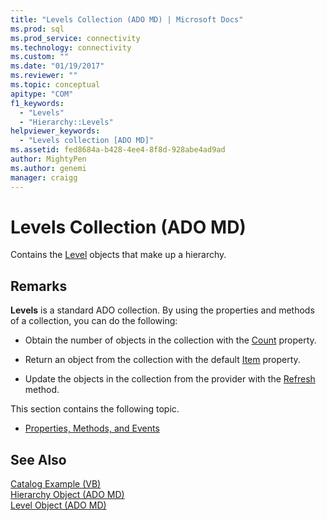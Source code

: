 ```yaml
---
title: "Levels Collection (ADO MD) | Microsoft Docs"
ms.prod: sql
ms.prod_service: connectivity
ms.technology: connectivity
ms.custom: ""
ms.date: "01/19/2017"
ms.reviewer: ""
ms.topic: conceptual
apitype: "COM"
f1_keywords: 
  - "Levels"
  - "Hierarchy::Levels"
helpviewer_keywords: 
  - "Levels collection [ADO MD]"
ms.assetid: fed8684a-b428-4ee4-8f8d-928abe4ad9ad
author: MightyPen
ms.author: genemi
manager: craigg
---
```

# Levels Collection (ADO MD)
Contains the [Level](../../../ado/reference/ado-md-api/level-object-ado-md.md) objects that make up a hierarchy.  
  
## Remarks  
 **Levels** is a standard ADO collection. By using the properties and methods of a collection, you can do the following:  
  
-   Obtain the number of objects in the collection with the [Count](../../../ado/reference/ado-api/count-property-ado.md) property.  
  
-   Return an object from the collection with the default [Item](../../../ado/reference/ado-api/item-property-ado.md) property.  
  
-   Update the objects in the collection from the provider with the [Refresh](../../../ado/reference/ado-api/refresh-method-ado.md) method.  
  
 This section contains the following topic.  
  
-   [Properties, Methods, and Events](../../../ado/reference/ado-md-api/levels-collection-properties-methods-and-events.md)  
  
## See Also  
 [Catalog Example (VB)](../../../ado/reference/ado-md-api/catalog-example-vb.md)   
 [Hierarchy Object (ADO MD)](../../../ado/reference/ado-md-api/hierarchy-object-ado-md.md)   
 [Level Object (ADO MD)](../../../ado/reference/ado-md-api/level-object-ado-md.md)
